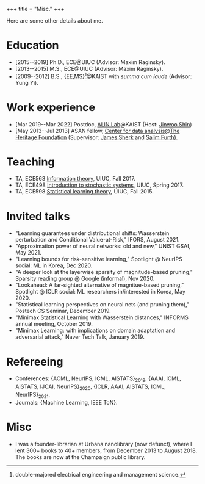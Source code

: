 +++
title = "Misc."
+++

Here are some other details about me.

# Education

- [2015--2019] Ph.D., ECE@UIUC (Advisor: Maxim Raginsky).
- [2013--2015] M.S., ECE@UIUC (Advisor: Maxim Raginsky).
- [2009--2012] B.S., {EE,MS}[^1]@KAIST with _summa cum laude_ (Advisor: Yung Yi).

# Work experience

- [Mar 2019--Mar 2022] Postdoc, [ALIN Lab](https://alinlab.kaist.ac.kr)@KAIST (Host: [Jinwoo Shin](https://alinlab.kaist.ac.kr/shin.html))
- [May 2013--Jul 2013] ASAN fellow, [Center for data analysis](https://www.heritage.org/center-data-analysis)@[The Heritage Foundation](https://www.heritage.org) (Supervisor: [James Sherk](https://www.heritage.org/staff/james-sherk) and [Salim Furth](https://www.heritage.org/staff/salim-furth)).

# Teaching
- TA, ECE563 [Information theory](http://maxim.ece.illinois.edu/teaching/fall17/index.html), UIUC, Fall 2017.
- TA, ECE498 [Introduction to stochastic systems](https://courses.engr.illinois.edu/ece498mr/sp2017/), UIUC, Spring 2017.
- TA, ECE598 [Statistical learning theory](http://maxim.ece.illinois.edu/teaching/fall15b/index.html), UIUC, Fall 2015.

# Invited talks

- "Learning guarantees under distributional shifts: Wasserstein perturbation and Conditional Value-at-Risk," IFORS, August 2021.
- "Approximation power of neural networks: old and new," UNIST GSAI, May 2021.
- "Learning bounds for risk-sensitive learning," Spotlight @ NeurIPS social: ML in Korea, Dec 2020.
- "A deeper look at the layerwise sparsity of magnitude-based pruning," Sparsity reading group @ Google (informal), Nov 2020.
- "Lookahead: A far-sighted alternative of magnitue-based pruning," Spotlight @ ICLR social: ML researchers in/interested in Korea, May 2020.
- "Statistical learning perspectives on neural nets (and pruning them)," Postech CS Seminar, December 2019.
- "Minimax Statistical Learning with Wasserstein distances," INFORMS annual meeting, October 2019.
- "Minimax Learning: with implications on domain adaptation and adversarial attack," Naver Tech Talk, January 2019.

# Refereeing

- Conferences: {ACML, NeurIPS, ICML, AISTATS}<sub>2019</sub>, {AAAI, ICML, AISTATS, IJCAI, NeurIPS}<sub>2020</sub>, {ICLR, AAAI, AISTATS, ICML, NeurIPS}<sub>2021</sub>.
- Journals: {Machine Learning, IEEE ToN}.

# Misc

- I was a founder-librarian at Urbana nanolibrary (now defunct), where I lent 300+ books to 40+ members, from December 2013 to August 2018. The books are now at the Champaign public library.

[^1]: double-majored electrical engineering and management science.